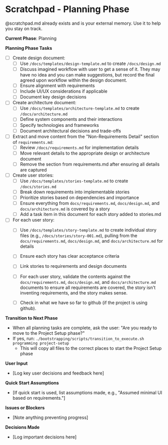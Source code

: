 # Scratchpad - Planning Phase

@scratchpad.md already exists and is your external memory. Use it to help you stay on track.

**Current Phase**: Planning

**Planning Phase Tasks**
- [ ] Create design document:
  - [ ] Use `/docs/templates/design-template.md` to create `/docs/design.md`
  - [ ] Discuss imagined workflow with user to get a sense of it. They may have no idea and you can make suggestions, but record the final agreed upon workflow within the design document.
  - [ ] Ensure alignment with requirements
  - [ ] Include UI/UX considerations if applicable
  - [ ] Document key design decisions
- [ ] Create architecture document:
  - [ ] Use `/docs/templates/architecture-template.md` to create `/docs/architecture.md`
  - [ ] Define system components and their interactions
  - [ ] Specify technologies and frameworks
  - [ ] Document architectural decisions and trade-offs
- [ ] Extract and move content from the "Non-Requirements Detail" section of `requirements.md`:
  - [ ] Review `/docs/requirements.md` for implementation details
  - [ ] Move relevant details to the appropriate design or architecture document
  - [ ] Remove the section from requirements.md after ensuring all details are captured
- [ ] Create user stories:
  - [ ] Use `/docs/templates/stories-template.md` to create `/docs/stories.md`
  - [ ] Break down requirements into implementable stories
  - [ ] Prioritize stories based on dependencies and importance
  - [ ] Ensure everything from `docs/requirements.md`, `docs/design.md`, and `docs/architecture.md` is covered by a story
  - [ ] Add a task item in this document for each story added to stories.md
- [ ] For each user story:
  - [ ] Use `/docs/templates/story-template.md` to create individual story files (e.g., `/docs/stories/story-001.md`), pulling from the `docs/requirements.md`, `docs/design.md`, and `docs/architecture.md` for details
  - [ ] Ensure each story has clear acceptance criteria
  - [ ] Link stories to requirements and design documents
  - [ ] For each user story, validate the contents against the `docs/requirements.md`, `docs/design.md`, and `docs/architecture.md` documents to ensure all requirements are covered, the story isn't inventing requirements, and the story makes sense.
  - [ ] Check in what we have so far to github (if the project is using github).


**Transition to Next Phase**
- When all planning tasks are complete, ask the user: "Are you ready to move to the Project Setup phase?"
- If yes, run: `./bootstrapping/scripts/transition_to_execute.sh programming project-setup`
  - This will copy all files to the correct places to start the Project Setup phase

**User Input**  
- [Log key user decisions and feedback here]

**Quick Start Assumptions**  
- [If quick start is used, list assumptions made, e.g., "Assumed minimal UI based on requirements."]

**Issues or Blockers**  
- [Note anything preventing progress]

**Decisions Made**
- [Log important decisions here]